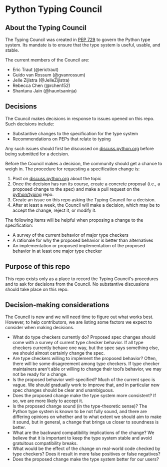 # Python Typing Council

## About the Typing Council

The Typing Council was created in [PEP 729](https://peps.python.org/pep-0729/) to
govern the Python type system. Its mandate is to ensure that the type system is
useful, usable, and stable.

The current members of the Council are:

* Eric Traut (@erictraut)
* Guido van Rossum (@gvanrossum)
* Jelle Zijlstra (@JelleZijlstra)
* Rebecca Chen (@rchen152)
* Shantanu Jain (@hauntsaninja)

## Decisions

The Council makes decisions in response to issues opened on this repo. Such
decisions include:

* Substantive changes to the specification for the type system
* Recommendations on PEPs that relate to typing

Any such issues should first be discussed on [discuss.python.org](https://discuss.python.org/c/typing/32)
before being submitted for a decision.

Before the Council makes a decision, the community should get a chance
to weigh in. The procedure for requesting a specification change is:

1. Post on [discuss.python.org](https://discuss.python.org/c/typing/32)
   about the topic
1. Once the decision has run its course, create a concrete proposal (i.e.,
   a proposed change to the spec) and make a pull request on the
   [python/typing](https://github.com/python/typing) repo.
1. Create an issue on this repo asking the Typing Council for a decision.
1. After at least a week, the Council will make a decision, which may be
   to accept the change, reject it, or modify it.

The following items will be helpful when proposing a change to the
specification:

* A survey of the current behavior of major type checkers
* A rationale for why the proposed behavior is better than alternatives
* An implementation or proposed implementation of the proposed behavior
  in at least one major type checker

## Purpose of this repo

This repo exists only as a place to record the Typing Council's
procedures and to ask for decisions from the Council. No substantive
discussions should take place on this repo.

## Decision-making considerations

The Council is new and we will need time to figure out what works best.
However, to help contributors, we are listing some factors we expect
to consider when making decisions.

* What do type checkers currently do? Proposed spec changes should
  come with a survey of current type checker behavior. If all type
  checkers currently behave one way, but the spec says something else,
  we should almost certainly change the spec.
* Are type checkers willing to implement the proposed behavior? Often,
  there will be some disagreement among type checkers. If type checker
  maintainers aren't able or willing to change their tool’s behavior,
  we may not be ready for a change.
* Is the proposed behavior well-specified? Much of the current spec is
  vague. We should gradually work to improve that, and in particular
  new spec changes should be clear and unambiguous.
* Does the proposed change make the type system more consistent?
  If so, we are more likely to accept it.
* Is the proposed change sound (in the type-theoretic sense)? The
  Python type system is known to be not fully sound, and there are
  differing opinions on whether and to what extent we should aim to
  make it sound, but in general, a change that brings us closer to
  soundness is better.
* What are the backward compatibility implications of the change?
  We believe that it is important to keep the type system stable
  and avoid gratuitous compatibility breaks.
* What would be the effect of the change on real-world code
  checked by type checkers? Does it result in more false positives
  or false negatives?
* Does the proposed change make the type system better for our
  users?
